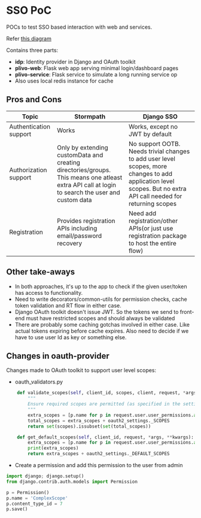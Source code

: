 SSO PoC
=======

POCs to test SSO based interaction with web and services.

Refer [this diagram](https://docs.google.com/a/plivo.com/drawings/d/1adtR_GOU-Wo1CDlzER3OjtsBLn_cMhDGT6BcgZZM_dA/edit?usp=sharing)

Contains three parts:
* **idp**: Identity provider in Django and OAuth toolkit
* **plivo-web**: Flask web app serving minimal login/dashboard pages
* **plivo-service**: Flask service to simulate a long running service op
* Also uses local redis instance for cache

Pros and Cons
-------------

| Topic | Stormpath | Django SSO |
| ----- | -------- | ---------- |
| Authentication support | Works | Works, except no JWT by default |
| Authorization support | Only by extending customData and creating directories/groups. This means one atleast extra API call at login to search the user and custom data | No support OOTB. Needs trivial changes to add user level scopes, more changes to add application level scopes. But no extra API call needed for returning scopes |
| Registration | Provides registration APIs including email/password recovery | Need add registration/other APIs(or just use registration package to host the entire flow) |


Other take-aways
----------------

* In both approaches, it's up to the app to check if the given user/token has access to functionality.
* Need to write decorators/common-utils for permission checks, cache token validation and RT flow in either case.
* Django OAuth toolkit doesn't issue JWT. So the tokens we send to front-end must have restricted scopes and should always be validated
* There are probably some caching gotchas involved in either case. Like actual tokens expiring before cache expires. Also need to decide if we have to use user Id as key or something else.


Changes in oauth-provider
-------------------------

Changes made to OAuth toolkit to support user level scopes:

* oauth_validators.py

```python
    def validate_scopes(self, client_id, scopes, client, request, *args, **kwargs):
        """
        Ensure required scopes are permitted (as specified in the settings file)
        """
        extra_scopes = [p.name for p in request.user.user_permissions.all()]
        total_scopes = extra_scopes + oauth2_settings._SCOPES
        return set(scopes).issubset(set(total_scopes))

    def get_default_scopes(self, client_id, request, *args, **kwargs):
        extra_scopes = [p.name for p in request.user.user_permissions.all()]
        print(extra_scopes)
        return extra_scopes + oauth2_settings._DEFAULT_SCOPES
```

* Create a permission and add this permission to the user from admin

```python
import django; django.setup()
from django.contrib.auth.models import Permission

p = Permission()
p.name = 'ComplexScope'
p.content_type_id = 7
p.save()

```
